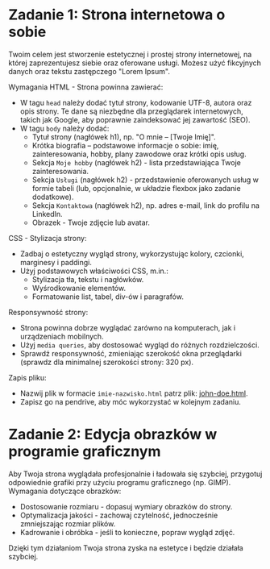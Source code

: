 # Zadanie 1: Strona internetowa o sobie

Twoim celem jest stworzenie estetycznej i prostej strony internetowej, na której zaprezentujesz siebie oraz oferowane usługi. 
Możesz użyć fikcyjnych danych oraz tekstu zastępczego "Lorem Ipsum".

Wymagania
HTML - Strona powinna zawierać:

- W tagu ```head``` należy dodać tytuł strony, kodowanie UTF-8, autora oraz opis strony. Te dane są niezbędne dla przeglądarek internetowych, takich jak Google, aby poprawnie zaindeksować jej zawartość (SEO).
- W tagu ```body``` należy dodać:
  - Tytuł strony (nagłówek h1), np. "O mnie – [Twoje Imię]".
  - Krótka biografia – podstawowe informacje o sobie: imię, zainteresowania, hobby, plany zawodowe oraz krótki opis usług.
  - Sekcja ```Moje hobby``` (nagłówek h2) - lista przedstawiająca Twoje zainteresowania.
  - Sekcja ```Usługi``` (nagłówek h2) - przedstawienie oferowanych usług w formie tabeli (lub, opcjonalnie, w układzie flexbox jako zadanie dodatkowe).
  - Sekcja ```Kontaktowa``` (nagłówek h2), np. adres e-mail, link do profilu na LinkedIn.
  - Obrazek - Twoje zdjęcie lub avatar.

CSS - Stylizacja strony:

- Zadbaj o estetyczny wygląd strony, wykorzystując kolory, czcionki, marginesy i paddingi.
- Użyj podstawowych właściwości CSS, m.in.:
  - Stylizacja tła, tekstu i nagłówków.
  - Wyśrodkowanie elementów.
  - Formatowanie list, tabel, div-ów i paragrafów.

Responsywność strony:

- Strona powinna dobrze wyglądać zarówno na komputerach, jak i urządzeniach mobilnych.
- Użyj ```media queries```, aby dostosować wygląd do różnych rozdzielczości.
- Sprawdź responsywność, zmieniając szerokość okna przeglądarki (sprawdz dla minimalnej szerokości strony: 320 px).

Zapis pliku:

- Nazwij plik w formacie ```imie-nazwisko.html``` patrz plik: [john-doe.html](https://github.com/cmsrs/school/blob/main/html_and_css/john-doe.html).
- Zapisz go na pendrive, aby móc wykorzystać w kolejnym zadaniu.

# Zadanie 2: Edycja obrazków w programie graficznym

Aby Twoja strona wyglądała profesjonalnie i ładowała się szybciej, przygotuj odpowiednie grafiki przy użyciu programu graficznego (np. GIMP).
Wymagania dotyczące obrazków:

- Dostosowanie rozmiaru - dopasuj wymiary obrazków do strony.
- Optymalizacja jakości - zachowaj czytelność, jednocześnie zmniejszając rozmiar plików.
- Kadrowanie i obróbka - jeśli to konieczne, popraw wygląd zdjęć.

Dzięki tym działaniom Twoja strona zyska na estetyce i będzie działała szybciej.